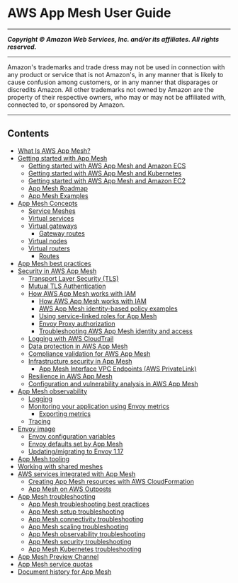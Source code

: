 # AWS App Mesh User Guide

-----
*****Copyright &copy; Amazon Web Services, Inc. and/or its affiliates. All rights reserved.*****

-----
Amazon's trademarks and trade dress may not be used in 
     connection with any product or service that is not Amazon's, 
     in any manner that is likely to cause confusion among customers, 
     or in any manner that disparages or discredits Amazon. All other 
     trademarks not owned by Amazon are the property of their respective
     owners, who may or may not be affiliated with, connected to, or 
     sponsored by Amazon.

-----
## Contents
+ [What Is AWS App Mesh?](what-is-app-mesh.md)
+ [Getting started with App Mesh](getting-started.md)
   + [Getting started with AWS App Mesh and Amazon ECS](getting-started-ecs.md)
   + [Getting started with AWS App Mesh and Kubernetes](getting-started-kubernetes.md)
   + [Getting started with AWS App Mesh and Amazon EC2](getting-started-ec2.md)
   + [App Mesh Roadmap](roadmap.md)
   + [App Mesh Examples](examples.md)
+ [App Mesh Concepts](concepts.md)
   + [Service Meshes](meshes.md)
   + [Virtual services](virtual_services.md)
   + [Virtual gateways](virtual_gateways.md)
      + [Gateway routes](gateway-routes.md)
   + [Virtual nodes](virtual_nodes.md)
   + [Virtual routers](virtual_routers.md)
      + [Routes](routes.md)
+ [App Mesh best practices](best-practices.md)
+ [Security in AWS App Mesh](security.md)
   + [Transport Layer Security (TLS)](tls.md)
   + [Mutual TLS Authentication](mutual-tls.md)
   + [How AWS App Mesh works with IAM](security-iam.md)
      + [How AWS App Mesh works with IAM](security_iam_service-with-iam.md)
      + [AWS App Mesh identity-based policy examples](security_iam_id-based-policy-examples.md)
      + [Using service-linked roles for App Mesh](using-service-linked-roles.md)
      + [Envoy Proxy authorization](proxy-authorization.md)
      + [Troubleshooting AWS App Mesh identity and access](security_iam_troubleshoot.md)
   + [Logging with AWS CloudTrail](logging-using-cloudtrail.md)
   + [Data protection in AWS App Mesh](data-protection.md)
   + [Compliance validation for AWS App Mesh](compliance.md)
   + [Infrastructure security in App Mesh](infrastructure-security.md)
      + [App Mesh Interface VPC Endpoints (AWS PrivateLink)](vpc-endpoints.md)
   + [Resilience in AWS App Mesh](disaster-recovery-resiliency.md)
   + [Configuration and vulnerability analysis in AWS App Mesh](configuration-vulnerability-analysis.md)
+ [App Mesh observability](observability.md)
   + [Logging](envoy-logs.md)
   + [Monitoring your application using Envoy metrics](envoy-metrics.md)
      + [Exporting metrics](metrics.md)
   + [Tracing](tracing.md)
+ [Envoy image](envoy.md)
   + [Envoy configuration variables](envoy-config.md)
   + [Envoy defaults set by App Mesh](envoy-defaults.md)
   + [Updating/migrating to Envoy 1.17](1.17-migration.md)
+ [App Mesh tooling](tooling.md)
+ [Working with shared meshes](sharing.md)
+ [AWS services integrated with App Mesh](appmesh-integrations.md)
   + [Creating App Mesh resources with AWS CloudFormation](creating-resources-with-cloudformation.md)
   + [App Mesh on AWS Outposts](app-mesh-on-outposts.md)
+ [App Mesh troubleshooting](troubleshooting.md)
   + [App Mesh troubleshooting best practices](troubleshooting-best-practices.md)
   + [App Mesh setup troubleshooting](troubleshooting-setup.md)
   + [App Mesh connectivity troubleshooting](troubleshooting-connectivity.md)
   + [App Mesh scaling troubleshooting](troubleshooting-scaling.md)
   + [App Mesh observability troubleshooting](troubleshooting-observability.md)
   + [App Mesh security troubleshooting](troubleshooting-security.md)
   + [App Mesh Kubernetes troubleshooting](troubleshooting-kubernetes.md)
+ [App Mesh Preview Channel](preview.md)
+ [App Mesh service quotas](service-quotas.md)
+ [Document history for App Mesh](doc-history.md)